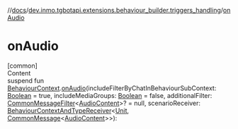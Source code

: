 //[docs](../../index.md)/[dev.inmo.tgbotapi.extensions.behaviour_builder.triggers_handling](index.md)/[onAudio](on-audio.md)



# onAudio  
[common]  
Content  
suspend fun [BehaviourContext](../dev.inmo.tgbotapi.extensions.behaviour_builder/-behaviour-context/index.md).[onAudio](on-audio.md)(includeFilterByChatInBehaviourSubContext: [Boolean](https://kotlinlang.org/api/latest/jvm/stdlib/kotlin/-boolean/index.html) = true, includeMediaGroups: [Boolean](https://kotlinlang.org/api/latest/jvm/stdlib/kotlin/-boolean/index.html) = false, additionalFilter: [CommonMessageFilter](index.md#%5Bdev.inmo.tgbotapi.extensions.behaviour_builder.triggers_handling%2FCommonMessageFilter%2F%2F%2FPointingToDeclaration%2F%5D%2FClasslikes%2F625018081)<[AudioContent](../dev.inmo.tgbotapi.types.message.content.media/-audio-content/index.md)>? = null, scenarioReceiver: [BehaviourContextAndTypeReceiver](../dev.inmo.tgbotapi.extensions.behaviour_builder/index.md#%5Bdev.inmo.tgbotapi.extensions.behaviour_builder%2FBehaviourContextAndTypeReceiver%2F%2F%2FPointingToDeclaration%2F%5D%2FClasslikes%2F625018081)<[Unit](https://kotlinlang.org/api/latest/jvm/stdlib/kotlin/-unit/index.html), [CommonMessage](../dev.inmo.tgbotapi.types.message.abstracts/-common-message/index.md)<[AudioContent](../dev.inmo.tgbotapi.types.message.content.media/-audio-content/index.md)>>):   



